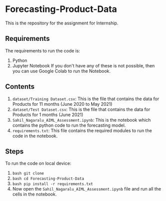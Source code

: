 # Forecasting-Product-Data
This is the repository for the assignment for Internship.
## Requirements
The requirements to run the code is:
1. Python
2. Jupyter Notebook
If you don't have any of these is not possible, then you can use Google Colab to run the Notebook.
## Contents
1. `dataset/Training Dataset.csv`: This is the file that contains the data for Products for 11 months (June 2020 to May 2021)
2. `dataset/Test Dataset.csv`: This is the file that contains the data for Products for 1 months (June 2021)
3. `Sahil_Nagaralu_AIML_Assessment.ipynb`: This is the notebook which contains the python code to run the forecasting model.
4. `requirements.txt`: This file contains the required modules to run the code in the notebook.
## Steps
To run the code on local device:
1. `bash
   git clone
   `
2. `bash
   cd Forecasting-Product-Data
   `
3. `bash
   pip install -r requirements.txt
   `
4. Now open the `Sahil_Nagaralu_AIML_Assessment.ipynb` file and run all the cells in the notebook.
